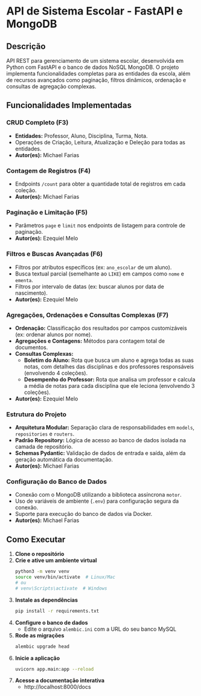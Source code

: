 # API de Sistema Escolar - FastAPI e MongoDB

## Descrição
API REST para gerenciamento de um sistema escolar, desenvolvida em Python com FastAPI e o banco de dados NoSQL MongoDB. O projeto implementa funcionalidades completas para as entidades da escola, além de recursos avançados como paginação, filtros dinâmicos, ordenação e consultas de agregação complexas.

## Funcionalidades Implementadas

### CRUD Completo (F3)
* **Entidades:** Professor, Aluno, Disciplina, Turma, Nota.
* Operações de Criação, Leitura, Atualização e Deleção para todas as entidades.
* **Autor(es):** Michael Farias

### Contagem de Registros (F4)
* Endpoints `/count` para obter a quantidade total de registros em cada coleção.
* **Autor(es):** Michael Farias

### Paginação e Limitação (F5)
* Parâmetros `page` e `limit` nos endpoints de listagem para controle de paginação.
* **Autor(es):** Ezequiel Melo

### Filtros e Buscas Avançadas (F6)
* Filtros por atributos específicos (ex: `ano_escolar` de um aluno).
* Busca textual parcial (semelhante ao `LIKE`) em campos como `nome` e `ementa`.
* Filtros por intervalo de datas (ex: buscar alunos por data de nascimento).
* **Autor(es):** Ezequiel Melo

### Agregações, Ordenações e Consultas Complexas (F7)
* **Ordenação:** Classificação dos resultados por campos customizáveis (ex: ordenar alunos por nome).
* **Agregações e Contagens:** Métodos para contagem total de documentos.
* **Consultas Complexas:**
  * **Boletim do Aluno:** Rota que busca um aluno e agrega todas as suas notas, com detalhes das disciplinas e dos professores responsáveis (envolvendo 4 coleções).
  * **Desempenho do Professor:** Rota que analisa um professor e calcula a média de notas para cada disciplina que ele leciona (envolvendo 3 coleções).
* **Autor(es):** Ezequiel Melo

### Estrutura do Projeto
* **Arquitetura Modular:** Separação clara de responsabilidades em `models`, `repositories` e `routers`.
* **Padrão Repository:** Lógica de acesso ao banco de dados isolada na camada de repositório.
* **Schemas Pydantic:** Validação de dados de entrada e saída, além da geração automática da documentação.
* **Autor(es):** Michael Farias

### Configuração do Banco de Dados
* Conexão com o MongoDB utilizando a biblioteca assíncrona `motor`.
* Uso de variáveis de ambiente (`.env`) para configuração segura da conexão.
* Suporte para execução do banco de dados via Docker.
* **Autor(es):** Michael Farias

## Como Executar

1. **Clone o repositório**
2. **Crie e ative um ambiente virtual**
   ```sh
   python3 -m venv venv
   source venv/bin/activate  # Linux/Mac
   # ou
   # venv\Scripts\activate  # Windows

3. **Instale as dependências**
   ```sh
   pip install -r requirements.txt
   ```
4. **Configure o banco de dados**
   - Edite o arquivo `alembic.ini` com a URL do seu banco MySQL
5. **Rode as migrações**
   ```sh
   alembic upgrade head
   ```
6. **Inicie a aplicação**
   ```sh
   uvicorn app.main:app --reload
   ```
7. **Acesse a documentação interativa**
   - http://localhost:8000/docs
